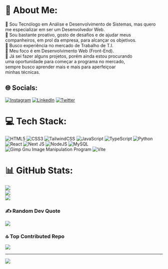 # 💫 About Me:
🔭 Sou Tecnólogo em Análise e Desenvolvimento de Sistemas, mas quero me especializar em ser um Desenvolvedor Web.<br>👯 Sou bastante proativo, gosto de desafios e de ajudar meus companheiros, em prol da empresa, para alcançar os objetivos.<br>🤝 Busco experiência no mercado de Trabalho de T.I.<br>🌱 Meu foco é em Desenvolvimento Web (Front-End).<br>💬 Já sei fazer alguns projetos, porém ainda estou procurando <br>uma oportunidade para começar a programa no mercado, <br>sempre busco aprender mais e mais para aperfeiçoar <br>minhas técnicas.<br>


## 🌐 Socials:
[![Instagram](https://img.shields.io/badge/Instagram-%23E4405F.svg?logo=Instagram&logoColor=white)](https://www.instagram.com/maurolucas_souza/) [![LinkedIn](https://img.shields.io/badge/LinkedIn-%230077B5.svg?logo=linkedin&logoColor=white)](https://www.linkedin.com/in/lucas-souza-gg1028/) [![Twitter](https://img.shields.io/badge/Twitter-%231DA1F2.svg?logo=Twitter&logoColor=white)](https://twitter.com/https://twitter.com/MauroLu17424925) 

# 💻 Tech Stack:
![HTML5](https://img.shields.io/badge/html5-%23E34F26.svg?style=for-the-badge&logo=html5&logoColor=white) ![CSS3](https://img.shields.io/badge/css3-%231572B6.svg?style=for-the-badge&logo=css3&logoColor=white) ![TailwindCSS](https://img.shields.io/badge/tailwindcss-%2338B2AC.svg?style=for-the-badge&logo=tailwind-css&logoColor=white) ![JavaScript](https://img.shields.io/badge/javascript-%23323330.svg?style=for-the-badge&logo=javascript&logoColor=%23F7DF1E) ![TypeScript](https://img.shields.io/badge/typescript-%23007ACC.svg?style=for-the-badge&logo=typescript&logoColor=white) ![Python](https://img.shields.io/badge/python-3670A0?style=for-the-badge&logo=python&logoColor=ffdd54) ![React](https://img.shields.io/badge/react-%2320232a.svg?style=for-the-badge&logo=react&logoColor=%2361DAFB) ![Next JS](https://img.shields.io/badge/Next-black?style=for-the-badge&logo=next.js&logoColor=white) ![NodeJS](https://img.shields.io/badge/node.js-6DA55F?style=for-the-badge&logo=node.js&logoColor=white) ![MySQL](https://img.shields.io/badge/mysql-%2300f.svg?style=for-the-badge&logo=mysql&logoColor=white) ![Gimp Gnu Image Manipulation Program](https://img.shields.io/badge/Gimp-657D8B?style=for-the-badge&logo=gimp&logoColor=FFFFFF) ![Vite](https://img.shields.io/badge/vite-%23646CFF.svg?style=for-the-badge&logo=vite&logoColor=white)
# 📊 GitHub Stats:
![](https://github-readme-stats.vercel.app/api?username=MauroLucasSouza1150&theme=react&hide_border=false&include_all_commits=false&count_private=false)<br/>
![](https://github-readme-streak-stats.herokuapp.com/?user=MauroLucasSouza1150&theme=react&hide_border=false)<br/>
![](https://github-readme-stats.vercel.app/api/top-langs/?username=MauroLucasSouza1150&theme=react&hide_border=false&include_all_commits=false&count_private=false&layout=compact)

### ✍️ Random Dev Quote
![](https://quotes-github-readme.vercel.app/api?type=horizontal&theme=radical)

### 🔝 Top Contributed Repo
![](https://github-contributor-stats.vercel.app/api?username=MauroLucasSouza1150&limit=5&theme=dark&combine_all_yearly_contributions=true)

---
[![](https://visitcount.itsvg.in/api?id=MauroLucasSouza1150&icon=0&color=0)](https://visitcount.itsvg.in)

<!-- Proudly created with GPRM ( https://gprm.itsvg.in ) -->
